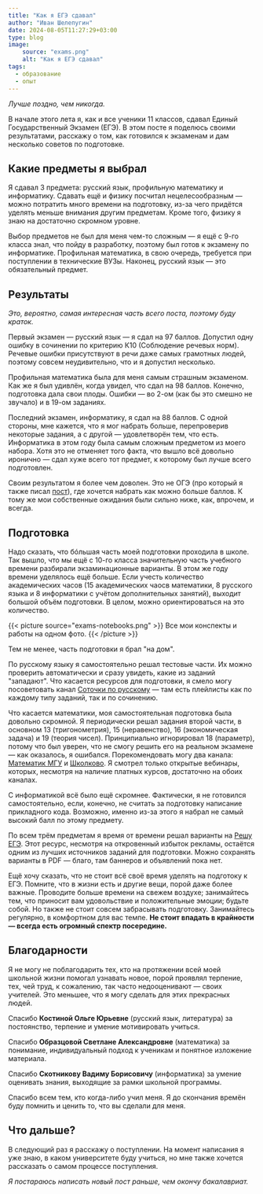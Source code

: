 ```yaml
---
title: "Как я ЕГЭ сдавал"
author: "Иван Шелепугин"
date: 2024-08-05T11:27:29+03:00
type: blog
image:
    source: "exams.png"
    alt: "Как я ЕГЭ сдавал"
tags:
  - образование
  - опыт
---
```


*Лучше поздно, чем никогда.*

В начале этого лета я, как и все ученики 11 классов, сдавал Единый Государственный Экзамен (ЕГЭ).
В этом посте я поделюсь своими результатами, расскажу о том, как
готовился к экзаменам и дам несколько советов по подготовке.

## Какие предметы я выбрал

Я сдавал 3 предмета: русский язык, профильную математику и информатику.
Сдавать ещё и физику посчитал нецелесообразным &mdash; можно потратить
много времени на подготовку, из-за чего придётся уделять меньше внимания
другим предметам. Кроме того, физику я знаю на достаточно скромном уровне.

Выбор предметов не был для меня чем-то сложным &mdash; я ещё с 9-го класса знал,
что пойду в разработку, поэтому был готов к экзамену по информатике.
Профильная математика, в свою очередь, требуется при поступлении в технические ВУЗы.
Наконец, русский язык &mdash; это обязательный предмет.

## Результаты

*Это, вероятно, самая интересная часть всего поста, поэтому буду краток.*

Первый экзамен &mdash; русский язык &mdash; я сдал на 97 баллов.
Допустил одну ошибку в сочинении по критерию К10 (Соблюдение речевых норм).
Речевые ошибки присутствуют в речи даже самых грамотных людей, поэтому совсем
неудивительно, что и я допустил несколько.

Профильная математика была для меня самым страшным экзаменом. Как же я был удивлён,
когда увидел, что сдал на 98 баллов. Конечно, подготовка дала свои плоды. Ошибки &mdash;
во 2-ом (как бы это смешно не звучало) и в 19-ом заданиях.

Последний экзамен, информатику, я сдал на 88 баллов. С одной стороны, мне кажется, что
я мог набрать больше, перепроверив некоторые задания, а с другой &mdash; удовлетворён
тем, что есть. Информатика в этом году была самым сложным предметом из моего набора.
Хотя это не отменяет того факта, что вышло всё довольно иронично &mdash; сдал хуже всего тот предмет,
к которому был лучше всего подготовлен.

Своим результатом я более чем доволен.
Это не ОГЭ (про который я также писал [пост](/blog/how-to-pass-oge)), где
хочется набрать как можно больше баллов. К тому же мои собственные ожидания
были сильно ниже, как, впрочем, и всегда.

## Подготовка

Надо сказать, что бóльшая часть моей подготовки проходила в школе.
Так вышло, что мы ещё с 10-го класса значительную часть учебного времени разбирали экзаминационные варианты.
В этом же году времени уделялось ещё больше.
Если учесть количество академических часов 
(15 академических чаосв математики, 8 русского языка и 8 информатики с учётом дополнительных занятий),
выходит большой объём подготовки. В целом, можно ориентироваться на это количество.

{{< picture source="exams-notebooks.png" >}}
Все мои конспекты и работы на одном фото.
{{< /picture >}}

Тем не менее, часть подготовки я брал "на дом".

По русскому языку я самостоятельно решал тестовые части.
Их можно проверить автоматически и сразу увидеть, какие из заданий "западают".
Что касается ресурсов для подготовки, я смело могу посоветовать канал
[Соточки по русскому](https://www.youtube.com/@sotochka) &mdash; там есть плейлисты
как по каждому типу заданий, так и по сочинению.

Что касается математики, моя самостоятельная подготовка была довольно скромной.
Я периодически решал задания второй части, в основном 13 (тригонометрия), 15
(неравенство), 16 (экономическая задача) и 19 (теория чисел). Принципиально
игнорировал 18 (параметр), потому что был уверен, что не смогу решить его на
реальном экзамене &mdash; как оказалось, я ошибался. Порекомендовать могу два канала:
[Математик МГУ](https://www.youtube.com/@hitman_math) и [Школково](https://www.youtube.com/@shkolkovo).
Я смотрел только открытые вебинары, которых, несмотря на наличие платных курсов,
достаточно на обоих каналах.

С информатикой всё было ещё скромнее. Фактически, я не готовился самостоятельно,
если, конечно, не считать за подготовку написание прикладного кода. Возможно, именно
из-за этого я набрал не самый высокий балл по этому предмету.

По всем трём предметам я время от времени решал варианты на [Решу ЕГЭ](https://sdamgia.ru/).
Этот ресурс, несмотря на откровенный избыток рекламы, остаётся одним из лучших
источников заданий для подготовки. Можно сохранять варианты в PDF &mdash; благо, там баннеров
и объявлений пока нет.

Ещё хочу сказать, что не стоит всё своё время уделять на подготоку к ЕГЭ.
Помните, что в жизни есть и другие вещи, порой даже более важные.
Проводите больше времени на свежем воздухе; занимайтесь тем, что приносит
вам удовольствие и положительные эмоции; будьте собой.
Но также не стоит совсем забрасывать подготовку. Занимайтесь регулярно, в комфортном
для вас темпе.
**Не стоит впадать в крайности &mdash; всегда есть огромный спектр посередине.**

## Благодарности

Я не могу не поблагодарить тех, кто на протяжении всей моей школьной жизни
помогал узнавать новое, порой проявлял терпение, тех, чей труд, к сожалению,
так часто недооценивают &mdash; своих учителей. Это меньшее, что я могу сделать
для этих прекрасных людей.

Спасибо **Костиной Ольге Юрьевне** (русский язык, литература)
за постоянство, терпение и умение мотивировать учиться.

Спасибо **Образцовой Светлане Александровне** (математика) за понимание,
индивидуальный подход к ученикам и понятное изложение материала.

Спасибо **Скотникову Вадиму Борисовичу** (информатика) за умение оценивать
знания, выходящие за рамки школьной программы.

Спасибо всем тем, кто когда-либо учил меня. Я до скончания времён буду помнить
и ценить то, что вы сделали для меня.

## Что дальше?

В следующий раз я расскажу о поступлении. На момент написания я уже знаю, в каком
университете буду учиться, но мне также хочется рассказать о самом процессе поступления.

*Я постараюсь написать новый пост раньше, чем окончу бакалавриат.*
